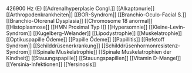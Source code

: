 426900 Hz (E)
[[Adrenalhyperplasie Congl.]]
[[Alkaptonurie]]
[[Arthropodenkrankheiten]]
[[BOR-Syndrom]]
[[Branchio-Oculo-Facial S.]]
[[Branchio-Otorenal Dysplasia]]
[[Chromosome 18 anormal]]
[[Histoplasmose]]
[[HMN Proximal Typ I]]
[[Hypersomnie]]
[[Kleine-Levin-Syndrom]]
[[Kugelberg-Welander]]
[[Lipodystrophie]]
[[Muskelatrophie]]
[[Optikuspapille Ödeme]]
[[Papille Ödeme]]
[[Papillitis]]
[[Refetoff Syndrom]]
[[Schilddrüsenerkrankung]]
[[Schilddrüsenhormonresistenz-Syndrom]]
[[Spinale Muskelatrophie]]
[[Spinale Muskelatrophien der Kindheit]]
[[Stauungspapille]]
[[Stauungspapillen]]
[[Vitamin D-Mangel]]
[[Yersinia-Infektionen]]
[[Yersinosis]]